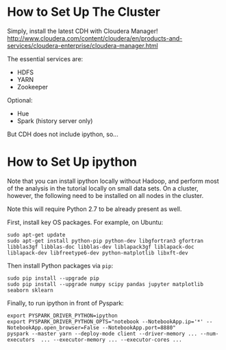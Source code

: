 # How to Set Up The Cluster

Simply, install the latest CDH with Cloudera Manager!
http://www.cloudera.com/content/cloudera/en/products-and-services/cloudera-enterprise/cloudera-manager.html

The essential services are:

- HDFS
- YARN
- Zookeeper

Optional:

- Hue
- Spark (history server only)

But CDH does not include ipython, so...

# How to Set Up ipython

Note that you can install ipython locally without Hadoop, and perform most of the 
analysis in the tutorial locally on small data sets. On a cluster, however, the 
following need to be installed on all nodes in the cluster.

Note this will require Python 2.7 to be already present as well.

First, install key OS packages. For example, on Ubuntu:

```
sudo apt-get update
sudo apt-get install python-pip python-dev libgfortran3 gfortran libblas3gf libblas-doc libblas-dev liblapack3gf liblapack-doc liblapack-dev libfreetype6-dev python-matplotlib libxft-dev
```

Then install Python packages via `pip`:

```
sudo pip install --upgrade pip
sudo pip install --upgrade numpy scipy pandas jupyter matplotlib seaborn sklearn
```

Finally, to run ipython in front of Pyspark:

```
export PYSPARK_DRIVER_PYTHON=ipython
export PYSPARK_DRIVER_PYTHON_OPTS="notebook --NotebookApp.ip='*' --NotebookApp.open_browser=False --NotebookApp.port=8880"
pyspark --master yarn --deploy-mode client --driver-memory ... --num-executors  ... --executor-memory ... --executor-cores ...
```
